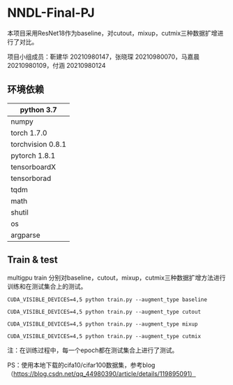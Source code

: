 # NNDL-Final-PJ

本项目采用ResNet18作为baseline，对cutout，mixup，cutmix三种数据扩增进行了对比。

项目小组成员：靳建华 20210980147，张晓琛 20210980070，马嘉晨 20210980109，付涵 20210980124



## 环境依赖

| python 3.7        |
| ----------------- |
| numpy             |
| torch 1.7.0       |
| torchvision 0.8.1 |
| pytorch 1.8.1     |
| tensorboardX      |
| tensorborad       |
| tqdm              |
| math              |
| shutil            |
| os                |
| argparse          |



## Train & test

multigpu train 分别对baseline，cutout，mixup，cutmix三种数据扩增方法进行训练和在测试集合上的测试。

`CUDA_VISIBLE_DEVICES=4,5 python train.py --augment_type baseline`

`CUDA_VISIBLE_DEVICES=4,5 python train.py --augment_type cutout`

`CUDA_VISIBLE_DEVICES=4,5 python train.py --augment_type mixup`

`CUDA_VISIBLE_DEVICES=4,5 python train.py --augment_type cutmix`

注：在训练过程中，每一个epoch都在测试集合上进行了测试。

PS：使用本地下载的cifa10/cifar100数据集，参考blog（https://blog.csdn.net/qq_44980390/article/details/119895091）
